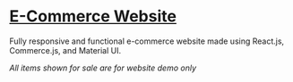 # [E-Commerce Website](https://mehrdadq.github.io/e-commerce)

Fully responsive and functional e-commerce website made using React.js, Commerce.js, and Material UI.

_All items shown for sale are for website demo only_
